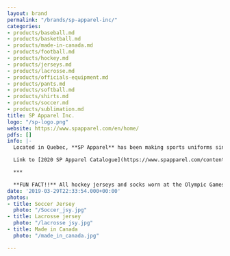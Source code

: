 ```yaml
---
layout: brand
permalink: "/brands/sp-apparel-inc/"
categories:
- products/baseball.md
- products/basketball.md
- products/made-in-canada.md
- products/football.md
- products/hockey.md
- products/jerseys.md
- products/lacrosse.md
- products/officials-equipment.md
- products/pants.md
- products/softball.md
- products/shirts.md
- products/soccer.md
- products/sublimation.md
title: SP Apparel Inc.
logo: "/sp-logo.png"
website: https://www.spapparel.com/en/home/
pdfs: []
info: |-
  Located in Quebec, **SP Apparel** has been making sports uniforms since 1999.

  Link to [2020 SP Apparel Catalogue](https://www.spapparel.com/content/themes/sp-apparel/resources/assets/pdf/catalog.pdf) (in English & en français)

  ***

  **FUN FACT!!** All hockey jerseys and socks worn at the Olympic Games were made by SP Apparel and feature the Nike logo. From the Nagano games in 1998 to the Sotchi games in 2014, SP Apparel has been dressing athletes from all countries.
date: '2019-03-29T22:33:54.000+00:00'
photos:
- title: Soccer Jersey
  photo: "/Soccer_jsy.jpg"
- title: Lacrosse jersey
  photo: "/lacrosse jsy.jpg"
- title: Made in Canada
  photo: "/made_in_canada.jpg"

---
```

